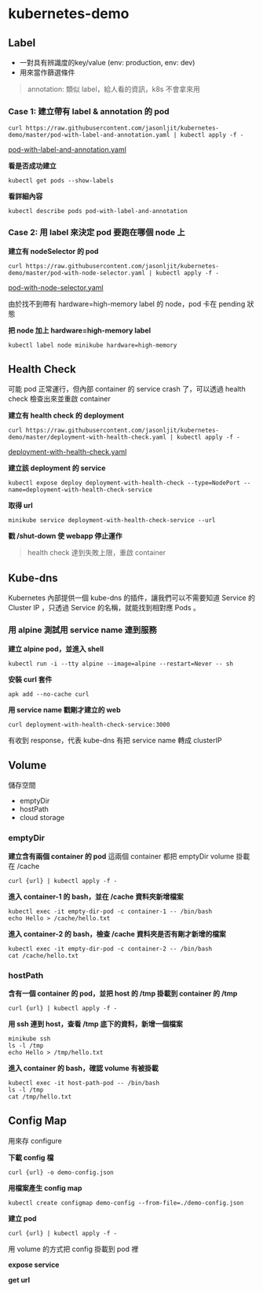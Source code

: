 # kubernetes-demo

## Label

- 一對具有辨識度的key/value (env: production, env: dev)
- 用來當作篩選條件
> annotation: 類似 label，給人看的資訊，k8s 不會拿來用


### Case 1: 建立帶有 label & annotation 的 pod
```
curl https://raw.githubusercontent.com/jasonljit/kubernetes-demo/master/pod-with-label-and-annotation.yaml | kubectl apply -f -
```
[pod-with-label-and-annotation.yaml](https://github.com/jasonljit/kubernetes-demo/blob/master/pod-with-label-and-annotation.yaml)

**看是否成功建立**
```
kubectl get pods --show-labels
```
**看詳細內容**
```
kubectl describe pods pod-with-label-and-annotation
```

### Case 2: 用 label 來決定 pod 要跑在哪個 node 上
**建立有 nodeSelector 的 pod**
```
curl https://raw.githubusercontent.com/jasonljit/kubernetes-demo/master/pod-with-node-selector.yaml | kubectl apply -f -
```
[pod-with-node-selector.yaml](https://github.com/jasonljit/kubernetes-demo/blob/master/pod-with-node-selector.yaml)

由於找不到帶有 hardware=high-memory label 的 node，pod 卡在 pending 狀態

**把 node 加上 hardware=high-memory label**
```
kubectl label node minikube hardware=high-memory
```

## Health Check

可能 pod 正常運行，但內部 container 的 service crash 了，可以透過 health check 檢查出來並重啟 container

**建立有 health check 的 deployment**
```
curl https://raw.githubusercontent.com/jasonljit/kubernetes-demo/master/deployment-with-health-check.yaml | kubectl apply -f -
```
[deployment-with-health-check.yaml](https://github.com/jasonljit/kubernetes-demo/blob/master/deployment-with-health-check.yaml)

**建立該 deployment 的 service**
```
kubectl expose deploy deployment-with-health-check --type=NodePort --name=deployment-with-health-check-service
```

**取得 url**
```
minikube service deployment-with-health-check-service --url
```

**戳 /shut-down 使 webapp 停止運作**
> health check 達到失敗上限，重啟 container


## Kube-dns
Kubernetes 內部提供一個 kube-dns 的插件，讓我們可以不需要知道 Service 的 Cluster IP ，只透過 Service 的名稱，就能找到相對應 Pods 。

### 用 alpine 測試用 service name 連到服務

**建立 alpine pod，並進入 shell**
```
kubectl run -i --tty alpine --image=alpine --restart=Never -- sh
```
**安裝 curl 套件**
```
apk add --no-cache curl
```
**用 service name 戳剛才建立的 web**
```
curl deployment-with-health-check-service:3000
```
有收到 response，代表 kube-dns 有把 service name 轉成 clusterIP

## Volume
儲存空間
- emptyDir
- hostPath
- cloud storage

### emptyDir
**建立含有兩個 container 的 pod**
這兩個 container 都把 emptyDir volume 掛載在 /cache
```
curl {url} | kubectl apply -f -
```
**進入 container-1 的 bash，並在 /cache 資料夾新增檔案**
```
kubectl exec -it empty-dir-pod -c container-1 -- /bin/bash
echo Hello > /cache/hello.txt 
```
**進入 container-2 的 bash，檢查 /cache 資料夾是否有剛才新增的檔案**
```
kubectl exec -it empty-dir-pod -c container-2 -- /bin/bash
cat /cache/hello.txt 
```

### hostPath
**含有一個 container 的 pod，並把 host 的 /tmp 掛載到 container 的 /tmp**
```
curl {url} | kubectl apply -f -
```
**用 ssh 連到 host，查看 /tmp 底下的資料，新增一個檔案**
```
minikube ssh
ls -l /tmp
echo Hello > /tmp/hello.txt 
```
**進入 container 的 bash，確認 volume 有被掛載**
```
kubectl exec -it host-path-pod -- /bin/bash
ls -l /tmp
cat /tmp/hello.txt
```


## Config Map
用來存 configure

**下載 config 檔**
```
curl {url} -o demo-config.json
```
**用檔案產生 config map**
```
kubectl create configmap demo-config --from-file=./demo-config.json
```
**建立 pod**
```
curl {url} | kubectl apply -f -
```
用 volume 的方式把 config 掛載到 pod 裡

**expose service**

**get url**

